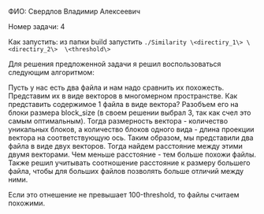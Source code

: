 ФИО: Свердлов Владимир Алексеевич

Номер задачи: 4

Как запустить: из папки build запустить ```./Similarity \<directiry_1\> \<directiry_2\>  \<threshold\>```

Для решения предложенной задачи я решил воспользоваться следующим алгоритмом:

Пусть у нас есть два файла и нам надо сравнить их похожесть. Представим их в виде векторов в многомерном пространстве. Как представить содержимое 1 файла в виде вектора? Разобъем его на блоки размера block_size (в своем решении выбрал 3, так как счел это самым оптимальным). Тогда размерность вектора - количество уникальных блоков, а количество блоков одного вида - длина проекции вектора на соответствующую ось. Таким образом, мы представили два файла в виде двух векторов. Тогда найдем расстояние между этими двумя векторами. Чем меньше расстояние - тем больше похожи файлы. Также решил учитывать соотношение расстояние к размеру большего файла, чтобы для больших файлов позволять больше отличий между ними.

Если это отнешение не превышает 100-threshold, то файлы считаем похожими.
